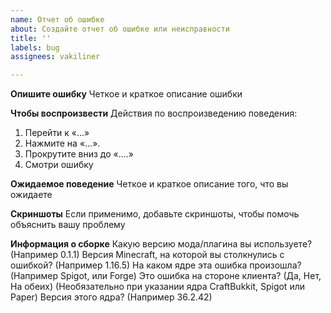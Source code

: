 ```yaml
---
name: Отчет об ошибке
about: Создайте отчет об ошибке или неисправности
title: ''
labels: bug
assignees: vakiliner

---
```


**Опишите ошибку**
Четкое и краткое описание ошибки

**Чтобы воспроизвести**
Действия по воспроизведению поведения:
1. Перейти к «...»
2. Нажмите на «...».
3. Прокрутите вниз до «....»
4. Смотри ошибку

**Ожидаемое поведение**
Четкое и краткое описание того, что вы ожидаете

**Скриншоты**
Если применимо, добавьте скриншоты, чтобы помочь объяснить вашу проблему

**Информация о сборке**
Какую версию мода/плагина вы используете? (Например 0.1.1)
Версия Minecraft, на которой вы столкнулись с ошибкой? (Например 1.16.5)
На каком ядре эта ошибка произошла? (Например Spigot, или Forge)
Это ошибка на стороне клиента? (Да, Нет, На обеих) (Необязательно при указании ядра CraftBukkit, Spigot или Paper)
Версия этого ядра? (Например 36.2.42)
